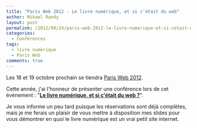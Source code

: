 ```yaml
---
title: "Paris Web 2012 - Le livre numérique, et si c'était du web"
author: Mikael Randy
layout: post
permalink: /2012/09/24/paris-web-2012-le-livre-numerique-et-si-cetait-du-web/
categories:
  - Conférences
tags:
  - livre numérique
  - Paris Web
comments: true
---
```


Les 18 et 19 octobre prochain se tiendra [Paris Web 2012](http://www.paris-web.fr "Paris Web 2012").

Cette année, j'ai l'honneur de présenter une conférence lors de cet évènement : "**[Le livre numérique, et si c'était du web ?](http://www.paris-web.fr/2012/conferences/le-livre-numerique-et-si-ctait-du-web.php "Le livre numérique, et si c'était du web")**".

Je vous informe un peu tard puisque les réservations sont déjà complètes, mais je me ferais un plaisir de vous mettre à disposition mes slides pour vous démontrer en quoi le livre numérique est un vrai petit site internet.
